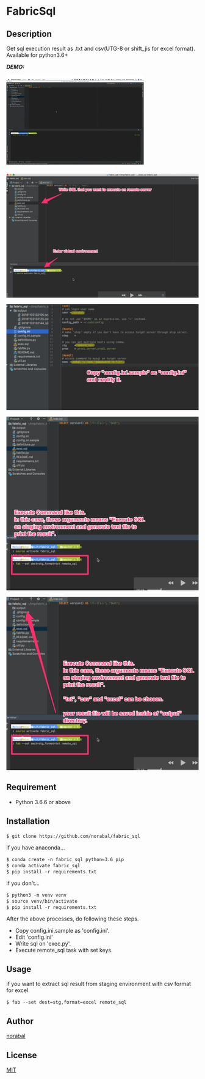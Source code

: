 # FabricSql

## Description

Get sql execution result as .txt and csv(UTG-8 or shift_jis for excel format).
Available for python3.6+


***DEMO:***

![result](https://github.com/norabal/fabric_sql/blob/media/demo.gif)

![demo01](https://github.com/norabal/fabric_sql/blob/media/demo01.gif)

![demo02](https://github.com/norabal/fabric_sql/blob/media/demo02.gif)

![demo03](https://github.com/norabal/fabric_sql/blob/media/demo03.gif)

![demo04](https://github.com/norabal/fabric_sql/blob/media/demo04.gif)

## Requirement

- Python 3.6.6 or above

## Installation

    $ git clone https://github.com/norabal/fabric_sql

if you have anaconda...

    $ conda create -n fabric_sql python=3.6 pip
    $ conda activate fabric_sql
    $ pip install -r requirements.txt

if you don't...

    $ python3 -m venv venv
    $ source venv/bin/activate
    $ pip install -r requirements.txt

After the above processes, do following these steps.

- Copy config.ini.sample as 'config.ini'.
- Edit 'config.ini'
- Write sql on 'exec.py'.
- Execute remote_sql task with set keys.

## Usage

if you want to extract sql result from staging environment with csv format for excel.

    $ fab --set dest=stg,format=excel remote_sql

## Author

[norabal](https://twitter.com/norabalwks)

## License

[MIT](http://b4b4r07.mit-license.org)
